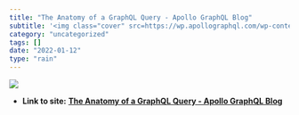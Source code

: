 ```yaml
---
title: "The Anatomy of a GraphQL Query - Apollo GraphQL Blog"
subtitle: '<img class="cover" src=https://wp.apollographql.com/wp-content/uploads/2020/03/1_yI_ZuOy0-22q6pdgVly...'
category: "uncategorized"
tags: []
date: "2022-01-12"
type: "rain"
---
```

<img class="cover" src=https://wp.apollographql.com/wp-content/uploads/2020/03/1_yI_ZuOy0-22q6pdgVlytCA-1024x380.png>


* **Link to site:** **[The Anatomy of a GraphQL Query - Apollo GraphQL Blog](https://www.apollographql.com/blog/graphql/basics/the-anatomy-of-a-graphql-query/)**